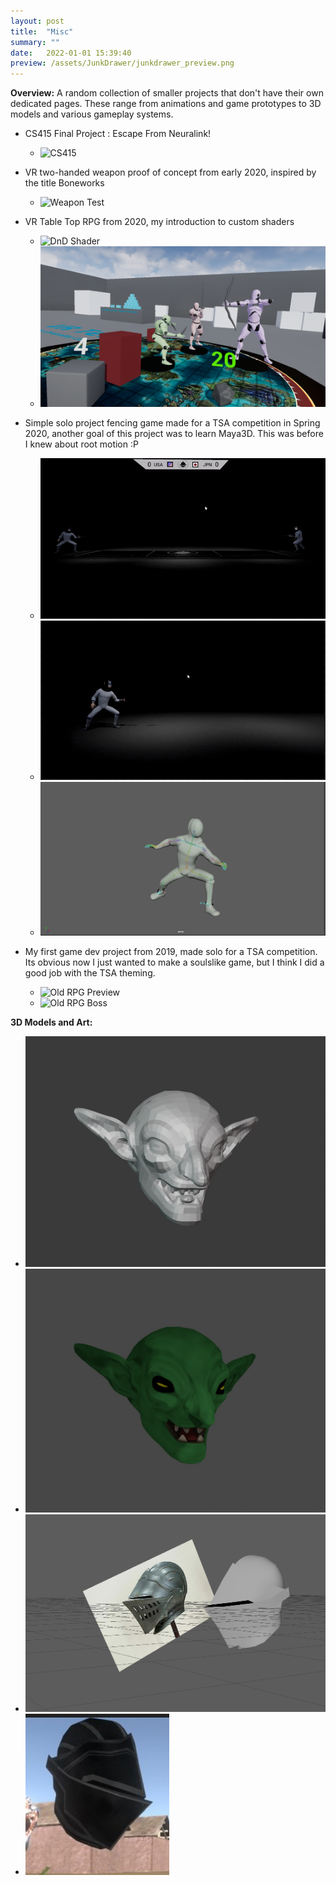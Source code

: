 ```yaml
---
layout: post
title:  "Misc"
summary: ""
date:   2022-01-01 15:39:40
preview: /assets/JunkDrawer/junkdrawer_preview.png
---
```


**Overview:**
A random collection of smaller projects that don't have their own dedicated pages. These range from animations and game prototypes to 3D models and various gameplay systems.
- CS415 Final Project : Escape From Neuralink!
  - ![CS415](/assets/JunkDrawer/cs415_final.gif)

- VR two-handed weapon proof of concept from early 2020, inspired by the title Boneworks
  - ![Weapon Test](/assets/JunkDrawer/vr_weapontest.gif)

- VR Table Top RPG from 2020, my introduction to custom shaders
  - ![DnD Shader](/assets/JunkDrawer/dnd_preview.gif)
  - ![DnD Figures](/assets/JunkDrawer/DnDPreview.png)

- Simple solo project fencing game made for a TSA competition in Spring 2020, another goal of this project was to learn Maya3D. This was before I knew about root motion :P 
  - ![Fencing Preview](/assets/JunkDrawer/fencing_preview.gif)
  - ![Fencing Animation Test](/assets/JunkDrawer/FencingProjectDevTest.gif)
  - ![Fencing Animation Preview](/assets/JunkDrawer/FencingAnim.PNG)

- My first game dev project from 2019, made solo for a TSA competition. Its obvious now I just wanted to make a soulslike game, but I think I did a good job with the TSA theming.
  - ![Old RPG Preview](/assets/JunkDrawer/old_project_combat.gif)
  - ![Old RPG Boss](/assets/JunkDrawer/old_project_boss.gif)


**3D Models and Art:**
  - ![Goblin Model - Low Poly](/assets/JunkDrawer/goblin_poly.jpg)
  - ![Goblin Model - High Poly](/assets/JunkDrawer/goblin.jpg)
  - ![Knight Helm - Topology](/assets/JunkDrawer/knightHelm_topo.png)
  - ![Knight Helm - Final Render](/assets/JunkDrawer/knightHelm.jpg)
